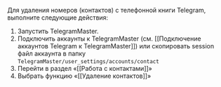 Для удаления номеров (контактов) с телефонной книги Telegram, выполните следующие действия:  
  
1. Запустить TelegramMaster.  
2. Подключить аккаунты к TelegramMaster (см. [[Подключение аккаунтов Telegram к TelegramMaster]]) или скопировать session файл аккаунта в папку `TelegramMaster/user_settings/accounts/contact`  
3. Перейти в раздел «[[Работа с контактами]]»  
4. Выбрать функцию «[[Удаление контактов]]»